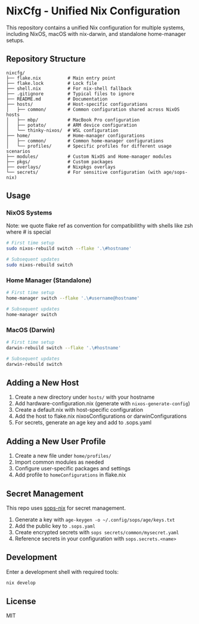 # NixCfg - Unified Nix Configuration

This repository contains a unified Nix configuration for multiple systems, including NixOS, macOS with nix-darwin, and standalone home-manager setups.

## Repository Structure

```
nixcfg/
├── flake.nix          # Main entry point
├── flake.lock         # Lock file
├── shell.nix          # For nix-shell fallback
├── .gitignore         # Typical files to ignore
├── README.md          # Documentation
├── hosts/             # Host-specific configurations
│   ├── common/        # Common configuration shared across NixOS hosts
│   ├── mbp/           # MacBook Pro configuration
│   ├── potato/        # ARM device configuration
│   └── thinky-nixos/  # WSL configuration
├── home/              # Home-manager configurations
│   ├── common/        # Common home-manager configurations
│   └── profiles/      # Specific profiles for different usage scenarios
├── modules/           # Custom NixOS and Home-manager modules
├── pkgs/              # Custom packages
├── overlays/          # Nixpkgs overlays
└── secrets/           # For sensitive configuration (with age/sops-nix)
```

## Usage

### NixOS Systems

Note: we quote flake ref as convention for compatibilithy with shells like zsh where # is special

```bash
# First time setup
sudo nixos-rebuild switch --flake '.\#hostname'

# Subsequent updates
sudo nixos-rebuild switch
```

### Home Manager (Standalone)

```bash
# First time setup
home-manager switch --flake '.\#username@hostname'

# Subsequent updates
home-manager switch
```

### MacOS (Darwin)

```bash
# First time setup
darwin-rebuild switch --flake '.\#hostname'

# Subsequent updates
darwin-rebuild switch
```

## Adding a New Host

1. Create a new directory under `hosts/` with your hostname
2. Add hardware-configuration.nix (generate with `nixos-generate-config`)
3. Create a default.nix with host-specific configuration
4. Add the host to flake.nix nixosConfigurations or darwinConfigurations
5. For secrets, generate an age key and add to .sops.yaml

## Adding a New User Profile

1. Create a new file under `home/profiles/`
2. Import common modules as needed
3. Configure user-specific packages and settings
4. Add profile to `homeConfigurations` in flake.nix

## Secret Management

This repo uses [sops-nix](https://github.com/Mic92/sops-nix) for secret management.

1. Generate a key with `age-keygen -o ~/.config/sops/age/keys.txt`
2. Add the public key to `.sops.yaml`
3. Create encrypted secrets with `sops secrets/common/mysecret.yaml`
4. Reference secrets in your configuration with `sops.secrets.<name>`

## Development

Enter a development shell with required tools:

```bash
nix develop
```

## License

MIT
